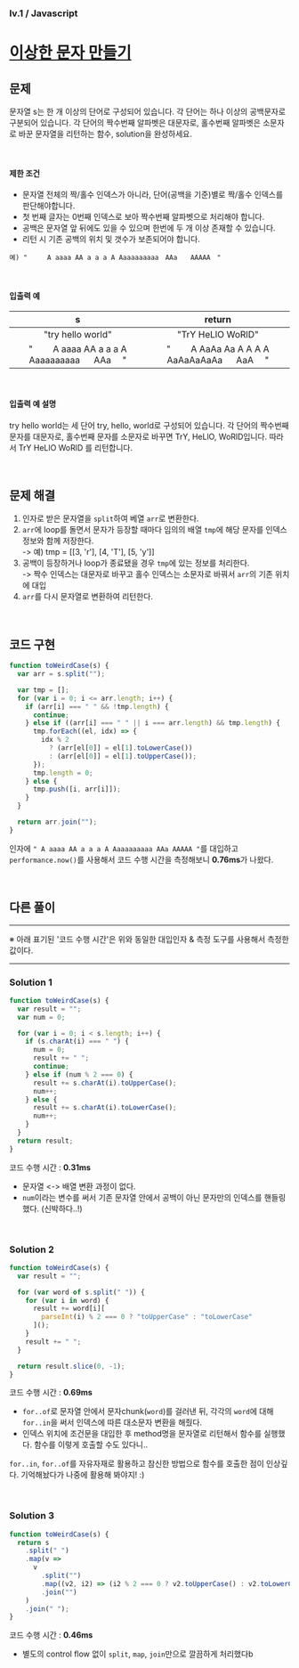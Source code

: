 ### lv.1 / Javascript

# [이상한 문자 만들기](https://programmers.co.kr/learn/courses/30/lessons/12930)

## 문제

문자열 s는 한 개 이상의 단어로 구성되어 있습니다. 각 단어는 하나 이상의 공백문자로 구분되어 있습니다. 각 단어의 짝수번째 알파벳은 대문자로, 홀수번째 알파벳은 소문자로 바꾼 문자열을 리턴하는 함수, solution을 완성하세요.

<br />

#### 제한 조건

- 문자열 전체의 짝/홀수 인덱스가 아니라, 단어(공백을 기준)별로 짝/홀수 인덱스를 판단해야합니다.
- 첫 번째 글자는 0번째 인덱스로 보아 짝수번째 알파벳으로 처리해야 합니다.
- 공백은 문자열 앞 뒤에도 있을 수 있으며 한번에 두 개 이상 존재할 수 있습니다.
- 리턴 시 기존 공백의 위치 및 갯수가 보존되어야 합니다.

```
예) "　　　A aaaa AA a a a A Aaaaaaaaaa　AAa　　AAAAA　"
```

<br />

#### 입출력 예

|                       s                       |                    return                     |
| :-------------------------------------------: | :-------------------------------------------: |
|               "try hello world"               |               "TrY HeLlO WoRlD"               |
| "　　 A aaaa AA a a a A Aaaaaaaaaa 　 AAa 　" | "　　 A AaAa Aa A A A A AaAaAaAaAa 　 AaA 　" |

<br />

#### 입출력 예 설명

try hello world는 세 단어 try, hello, world로 구성되어 있습니다. 각 단어의 짝수번째 문자를 대문자로, 홀수번째 문자를 소문자로 바꾸면 TrY, HeLlO, WoRlD입니다. 따라서 TrY HeLlO WoRlD 를 리턴합니다.

<br />

## 문제 해결

1. 인자로 받은 문자열을 `split`하여 베열 `arr`로 변환한다.
2. `arr`에 loop를 돌면서 문자가 등장할 때마다 임의의 배열 `tmp`에 해당 문자를 인덱스 정보와 함께 저장한다.  
   -> 예) tmp = [[3, 'r'], [4, 'T'], [5, 'y']]
3. 공백이 등장하거나 loop가 종료됐을 경우 `tmp`에 있는 정보를 처리한다.  
   -> 짝수 인덱스는 대문자로 바꾸고 홀수 인덱스는 소문자로 바꿔서 `arr`의 기존 위치에 대입
4. `arr`를 다시 문자열로 변환하여 리턴한다.

<br />

## 코드 구현

```javascript
function toWeirdCase(s) {
  var arr = s.split("");

  var tmp = [];
  for (var i = 0; i <= arr.length; i++) {
    if (arr[i] === " " && !tmp.length) {
      continue;
    } else if ((arr[i] === " " || i === arr.length) && tmp.length) {
      tmp.forEach((el, idx) => {
        idx % 2
          ? (arr[el[0]] = el[1].toLowerCase())
          : (arr[el[0]] = el[1].toUpperCase());
      });
      tmp.length = 0;
    } else {
      tmp.push([i, arr[i]]);
    }
  }

  return arr.join("");
}
```

인자에 `" A aaaa AA a a a A Aaaaaaaaaa AAa AAAAA "`를 대입하고 `performance.now()`를 사용해서 코드 수행 시간을 측정해보니 **0.76ms**가 나왔다.

<br />

## 다른 풀이

---

※ 아래 표기된 '코드 수행 시간'은 위와 동일한 대입인자 & 측정 도구를 사용해서 측정한 값이다.

---

### Solution 1

```javascript
function toWeirdCase(s) {
  var result = "";
  var num = 0;

  for (var i = 0; i < s.length; i++) {
    if (s.charAt(i) === " ") {
      num = 0;
      result += " ";
      continue;
    } else if (num % 2 === 0) {
      result += s.charAt(i).toUpperCase();
      num++;
    } else {
      result += s.charAt(i).toLowerCase();
      num++;
    }
  }
  return result;
}
```

코드 수행 시간 : **0.31ms**

- 문자열 <-> 배열 변환 과정이 없다.
- `num`이라는 변수를 써서 기존 문자열 안에서 공백이 아닌 문자만의 인덱스를 핸들링했다. (신박하다..!)

<br />

### Solution 2

```javascript
function toWeirdCase(s) {
  var result = "";

  for (var word of s.split(" ")) {
    for (var i in word) {
      result += word[i][
        parseInt(i) % 2 === 0 ? "toUpperCase" : "toLowerCase"
      ]();
    }
    result += " ";
  }

  return result.slice(0, -1);
}
```

코드 수행 시간 : **0.69ms**

- `for..of`로 문자열 안에서 문자chunk(`word`)를 걸러낸 뒤, 각각의 `word`에 대해 `for..in`을 써서 인덱스에 따른 대소문자 변환을 해줬다.
- 인덱스 위치에 조건문을 대입한 후 method명을 문자열로 리턴해서 함수를 실행했다. 함수를 이렇게 호출할 수도 있다니..

`for..in`, `for..of`를 자유자재로 활용하고 참신한 방법으로 함수를 호출한 점이 인상깊다. 기억해놨다가 나중에 활용해 봐야지! :)

<br />

### Solution 3

```javascript
function toWeirdCase(s) {
  return s
    .split(" ")
    .map(v =>
      v
        .split("")
        .map((v2, i2) => (i2 % 2 === 0 ? v2.toUpperCase() : v2.toLowerCase()))
        .join("")
    )
    .join(" ");
}
```

코드 수행 시간 : **0.46ms**

- 별도의 control flow 없이 `split`, `map`, `join`만으로 깔끔하게 처리했다b
